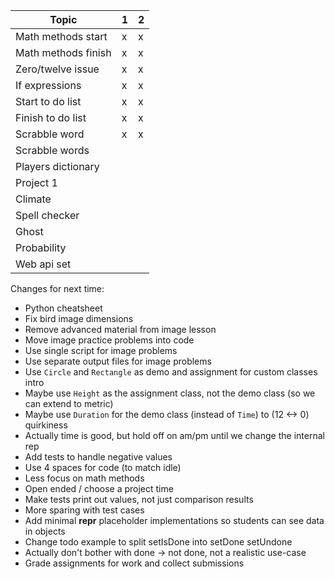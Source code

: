 | Topic               | 1   | 2   |
| ------------------- | --- | --- |
| Math methods start  | x   | x   |
| Math methods finish | x   | x   |
| Zero/twelve issue   | x   | x   |
| If expressions      | x   | x   |
| Start to do list    | x   | x   |
| Finish to do list   | x   | x   |
| Scrabble word       | x   | x   |
| Scrabble words      |     |     |
| Players dictionary  |     |     |
| Project 1           |     |     |
| Climate             |     |     |
| Spell checker       |     |     |
| Ghost               |     |     |
| Probability         |     |     |
| Web api set         |     |     |

Changes for next time:

- Python cheatsheet
- Fix bird image dimensions
- Remove advanced material from image lesson
- Move image practice problems into code
- Use single script for image problems
- Use separate output files for image problems
- Use `Circle` and `Rectangle` as demo and assignment for custom classes intro
- Maybe use `Height` as the assignment class, not the demo class (so we can
  extend to metric)
- Maybe use `Duration` for the demo class (instead of `Time`) to (12 <-> 0)
  quirkiness
- Actually time is good, but hold off on am/pm until we change the internal rep
- Add tests to handle negative values
- Use 4 spaces for code (to match idle)
- Less focus on math methods
- Open ended / choose a project time
- Make tests print out values, not just comparison results
- More sparing with test cases
- Add minimal **repr** placeholder implementations so students can see data in
  objects
- Change todo example to split setIsDone into setDone setUndone
- Actually don't bother with done -> not done, not a realistic use-case
- Grade assignments for work and collect submissions
